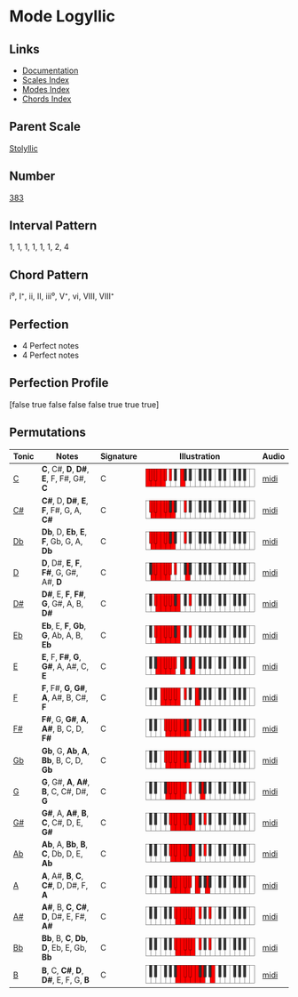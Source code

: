 # Mode Logyllic

## Links

- [Documentation](index.md)
- [Scales Index](Scales.md)
- [Modes Index](Modes.md)
- [Chords Index](Chords.md)

## Parent Scale

[Stolyllic](ScaleStolyllic.md)

## Number

[383](https://ianring.com/musictheory/scales/383)

## Interval Pattern

1, 1, 1, 1, 1, 1, 2, 4

## Chord Pattern

i⁰, I⁺, ii, II, iii⁰, V⁺, vi, VIII, VIII⁺

## Perfection

- 4 Perfect notes
- 4 Perfect notes

## Perfection Profile

[false true false false false true true true]

## Permutations

| Tonic | Notes | Signature | Illustration | Audio |
|-------|-------|-----------|--------------|-------|
| [C](ModeCNaturalLogyllic.md) | **C**, C#, **D**, **D#**, **E**, F, F#, G#, **C** | C | ![CNaturalLogyllic](ModeCNaturalLogyllic.png) | [midi](https://github.com/edipermadi/music/blob/main/docs/ModeCNaturalLogyllic.mid?raw=true) |
| [C#](ModeCSharpLogyllic.md) | **C#**, D, **D#**, **E**, **F**, F#, G, A, **C#** | C | ![CSharpLogyllic](ModeCSharpLogyllic.png) | [midi](https://github.com/edipermadi/music/blob/main/docs/ModeCSharpLogyllic.mid?raw=true) |
| [Db](ModeDFlatLogyllic.md) | **Db**, D, **Eb**, **E**, **F**, Gb, G, A, **Db** | C | ![DFlatLogyllic](ModeDFlatLogyllic.png) | [midi](https://github.com/edipermadi/music/blob/main/docs/ModeDFlatLogyllic.mid?raw=true) |
| [D](ModeDNaturalLogyllic.md) | **D**, D#, **E**, **F**, **F#**, G, G#, A#, **D** | C | ![DNaturalLogyllic](ModeDNaturalLogyllic.png) | [midi](https://github.com/edipermadi/music/blob/main/docs/ModeDNaturalLogyllic.mid?raw=true) |
| [D#](ModeDSharpLogyllic.md) | **D#**, E, **F**, **F#**, **G**, G#, A, B, **D#** | C | ![DSharpLogyllic](ModeDSharpLogyllic.png) | [midi](https://github.com/edipermadi/music/blob/main/docs/ModeDSharpLogyllic.mid?raw=true) |
| [Eb](ModeEFlatLogyllic.md) | **Eb**, E, **F**, **Gb**, **G**, Ab, A, B, **Eb** | C | ![EFlatLogyllic](ModeEFlatLogyllic.png) | [midi](https://github.com/edipermadi/music/blob/main/docs/ModeEFlatLogyllic.mid?raw=true) |
| [E](ModeENaturalLogyllic.md) | **E**, F, **F#**, **G**, **G#**, A, A#, C, **E** | C | ![ENaturalLogyllic](ModeENaturalLogyllic.png) | [midi](https://github.com/edipermadi/music/blob/main/docs/ModeENaturalLogyllic.mid?raw=true) |
| [F](ModeFNaturalLogyllic.md) | **F**, F#, **G**, **G#**, **A**, A#, B, C#, **F** | C | ![FNaturalLogyllic](ModeFNaturalLogyllic.png) | [midi](https://github.com/edipermadi/music/blob/main/docs/ModeFNaturalLogyllic.mid?raw=true) |
| [F#](ModeFSharpLogyllic.md) | **F#**, G, **G#**, **A**, **A#**, B, C, D, **F#** | C | ![FSharpLogyllic](ModeFSharpLogyllic.png) | [midi](https://github.com/edipermadi/music/blob/main/docs/ModeFSharpLogyllic.mid?raw=true) |
| [Gb](ModeGFlatLogyllic.md) | **Gb**, G, **Ab**, **A**, **Bb**, B, C, D, **Gb** | C | ![GFlatLogyllic](ModeGFlatLogyllic.png) | [midi](https://github.com/edipermadi/music/blob/main/docs/ModeGFlatLogyllic.mid?raw=true) |
| [G](ModeGNaturalLogyllic.md) | **G**, G#, **A**, **A#**, **B**, C, C#, D#, **G** | C | ![GNaturalLogyllic](ModeGNaturalLogyllic.png) | [midi](https://github.com/edipermadi/music/blob/main/docs/ModeGNaturalLogyllic.mid?raw=true) |
| [G#](ModeGSharpLogyllic.md) | **G#**, A, **A#**, **B**, **C**, C#, D, E, **G#** | C | ![GSharpLogyllic](ModeGSharpLogyllic.png) | [midi](https://github.com/edipermadi/music/blob/main/docs/ModeGSharpLogyllic.mid?raw=true) |
| [Ab](ModeAFlatLogyllic.md) | **Ab**, A, **Bb**, **B**, **C**, Db, D, E, **Ab** | C | ![AFlatLogyllic](ModeAFlatLogyllic.png) | [midi](https://github.com/edipermadi/music/blob/main/docs/ModeAFlatLogyllic.mid?raw=true) |
| [A](ModeANaturalLogyllic.md) | **A**, A#, **B**, **C**, **C#**, D, D#, F, **A** | C | ![ANaturalLogyllic](ModeANaturalLogyllic.png) | [midi](https://github.com/edipermadi/music/blob/main/docs/ModeANaturalLogyllic.mid?raw=true) |
| [A#](ModeASharpLogyllic.md) | **A#**, B, **C**, **C#**, **D**, D#, E, F#, **A#** | C | ![ASharpLogyllic](ModeASharpLogyllic.png) | [midi](https://github.com/edipermadi/music/blob/main/docs/ModeASharpLogyllic.mid?raw=true) |
| [Bb](ModeBFlatLogyllic.md) | **Bb**, B, **C**, **Db**, **D**, Eb, E, Gb, **Bb** | C | ![BFlatLogyllic](ModeBFlatLogyllic.png) | [midi](https://github.com/edipermadi/music/blob/main/docs/ModeBFlatLogyllic.mid?raw=true) |
| [B](ModeBNaturalLogyllic.md) | **B**, C, **C#**, **D**, **D#**, E, F, G, **B** | C | ![BNaturalLogyllic](ModeBNaturalLogyllic.png) | [midi](https://github.com/edipermadi/music/blob/main/docs/ModeBNaturalLogyllic.mid?raw=true) |
